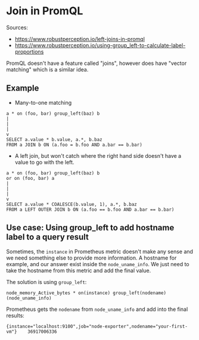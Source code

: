 # Join in PromQL

Sources:
- https://www.robustperception.io/left-joins-in-promql
- https://www.robustperception.io/using-group_left-to-calculate-label-proportions

PromQL doesn't have a feature called "joins", however does have "vector matching" which is a similar idea.

## Example

- Many-to-one matching

```
a * on (foo, bar) group_left(baz) b
|
|
|
v
SELECT a.value * b.value, a.*, b.baz
FROM a JOIN b ON (a.foo = b.foo AND a.bar == b.bar)
```

- A left join, but won't catch where the right hand side doesn't have a value to go with the left.

```
a * on (foo, bar) group_left(baz) b 
or on (foo, bar) a
|
|
|
v
SELECT a.value * COALESCE(b.value, 1), a.*, b.baz
FROM a LEFT OUTER JOIN b ON (a.foo == b.foo AND a.bar == b.bar)
```

## Use case: Using group\_left to add hostname label to a query result

Sometimes, the `instance` in Prometheus metric doesn't make any sense and we need something else to provide more information. A hostname for example, and our answer exist inside the `node_uname_info`. We just need to take the hostname from this metric and add the final value.

The solution is using `group_left`:

```
node_memory_Active_bytes * on(instance) group_left(nodename) (node_uname_info)
```

Prometheus gets the `nodename` from `node_uname_info` and add into the final results:

```
{instance="localhost:9100",job="node-exporter",nodename="your-first-vm"}	36917006336
```
